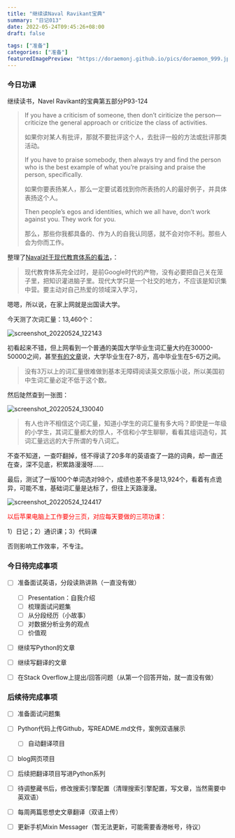 ```yaml
---
title: "继续读Naval Ravikant宝典"
summary: "日记013"
date: 2022-05-24T09:45:26+08:00
draft: false

tags: ["准备"]
categories: ["准备"]
featuredImagePreview: "https://doraemonj.github.io/pics/doraemon_999.jpeg"
---
```


### 今日功课

继续读书，Navel Ravikant的宝典第五部分P93-124

>   If you have a criticism of someone, then don’t ciriticize the person—criticize the general approach or criticize the class of activities.
>
>   如果你对某人有批评，那就不要批评这个人，去批评一般的方法或批评那类活动。
>
>   If you have to praise somebody, then always try and find the person who is the best example of what you’re praising and praise the person, specifically. 
>
>   如果你要表扬某人，那么一定要试着找到你所表扬的人的最好例子，并具体表扬这个人。
>
>   Then people’s egos and identities, which we all have, don’t work against you. They work for you.
>
>   那么，那些你我都具备的、作为人的自我认同感，就不会对你不利。那些人会为你而工作。



整理了[Naval对于现代教育体系的看法](https://doraemonj.github.io/navel_ravikant_current_educational_system/)，：

>   现代教育体系完全过时，是前Google时代的产物，没有必要把自己关在笼子里，把知识灌进脑子里。现代大学只是一个社交的地方，不应该是知识集中营。要主动对自己热爱的领域深入学习，

嗯嗯，所以说，在家上网就是出国读大学。

今天测了次词汇量：13,460个：

![screenshot_20220524_122143](https://doraemonj.github.io/pics/screenshot_20220524_122143.png)

初看起来不错，但上网看到一个普通的美国大学毕业生词汇量大约在30000-50000之间，甚至[有的文章](https://wukong.toutiao.com/question/6561543374099185927/#:~:text=1%2D%E9%9D%9E%E5%AD%A6%E6%9C%AF%E8%AF%8D%E6%B1%87%EF%BC%8C%E5%BE%88,%E6%AF%95%E4%B8%9A%E7%94%9F%EF%BC%8C35000%E6%88%96%E4%BB%A5%E4%B8%8A%E3%80%82)说，大学毕业生在7-8万，高中毕业生在5-6万之间。

>   没有3万以上的词汇量很难做到基本无障碍阅读英文原版小说，所以美国初中生词汇量必定不低于这个数。

然后陡然查到一张图：

![screenshot_20220524_130040](https://doraemonj.github.io/pics/screenshot_20220524_130040.png)

>   有人也许不相信这个词汇量，知道小学生的词汇量有多大吗？即使是一年级的小学生，其词汇量都大的惊人，不信和小学生聊聊，看看其组词造句，其词汇量远远的大于所谓的专八词汇。

不查不知道，一查吓翻掉，怪不得读了20多年的英语查了一路的词典，却一直还在查，深不见底，积累路漫漫呀……

最后，测试了一版100个单词选对98个，成绩也差不多是13,924个，看着有点诡异，可能不准，基础词汇量是达标了，但往上天路漫漫。

![screenshot_20220524_124417](https://doraemonj.github.io/pics/screenshot_20220524_124417.png)

<font color='red'>以后苹果电脑上工作要分三页，对应每天要做的三项功课：</font>

1）日记；2）通识课；3）代码课

否则影响工作效率，不专注。



### 今日待完成事项

-   [ ] 准备面试英语，分段读熟讲熟（一直没有做）

    -   [ ] Presentation：自我介绍
    -   [ ] 梳理面试问题集
    -   [ ] 从分段经历（小故事）
    -   [ ] 对数据分析业务的观点
    -   [ ] 价值观
-   [ ] 继续写Python的文章
-   [ ] 继续写翻译的文章
-   [ ] 在Stack Overflow上提出/回答问题（从第一个回答开始，就一直没有做）


### 后续待完成事项

-   [ ] 准备面试问题集
-   [ ] Python代码上传Github，写README.md文件，案例双语展示

    -   [ ] 自动翻译项目
-   [ ] blog网页项目
-   [ ] 后续把翻译项目写进Python系列

-   [ ] 待调整藏书后，修改搜索引擎配置（清理搜索引擎配置，写文章，当然需要中英双语）
-   [ ] 每周两篇思想史文章翻译（双语上传）

-   [ ] 更新手机Mixin Messager（暂无法更新，可能需要香港帐号，待议）
